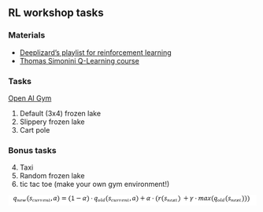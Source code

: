 ## RL workshop tasks
### Materials
- [Deeplizard’s playlist for reinforcement learning](https://www.youtube.com/playlist?list=PLZbbT5o_s2xoWNVdDudn51XM8lOuZ_Njv) 
- [Thomas Simonini Q-Learning course](https://thomassimonini.medium.com/q-learning-lets-create-an-autonomous-taxi-part-1-2-3e8f5e764358)

### Tasks
[Open AI Gym](https://gym.openai.com/)
1.	Default (3x4) frozen lake
2.	Slippery frozen lake 
3.	Cart pole
### Bonus tasks
4.	Taxi
5.	Random frozen lake
6.	tic tac toe (make your own gym environment!)

![Algorithm](docs/gym_algorithm.PNG)